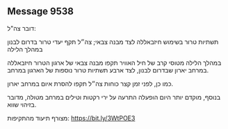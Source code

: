 ## Message 9538

דובר צה"ל:

תשתיות טרור בשימוש חיזבאללה לצד מבנה צבאי; צה״ל תקף יעדי טרור בדרום לבנון במהלך הלילה

במהלך הלילה מטוסי קרב של חיל האוויר תקפו מבנה צבאי של ארגון הטרור חיזבאללה במרחב יארון שבדרום לבנון, לצד ארבע תשתיות טרור נוספות של הארגון במרחב.

כמו כן, לפני זמן קצר כוחות צה״ל תקפו להסרת איום במרחב יארון.

בנוסף, מוקדם יותר היום הופעלה התרעה על ירי רקטות וטילים במרחב מטולה, מדובר בזיהוי שווא.

מצורף תיעוד מהתקיפות: https://bit.ly/3WtPOE3

